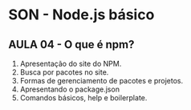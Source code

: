 # SON - Node.js básico

## AULA 04 - O que é npm?

1. Apresentação do site do NPM.
2. Busca por pacotes no site.
3. Formas de gerenciamento de pacotes e projetos.
4. Apresentando o package.json
5. Comandos básicos, help e boilerplate.
